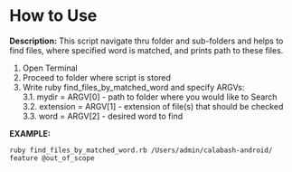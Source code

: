 # How to Use

**Description:** This script navigate thru folder and sub-folders and helps to find files, where specified word is matched, and prints path to these files.

1. Open Terminal
2. Proceed to folder where script is stored
3. Write ruby find_files_by_matched_word and specify ARGVs: <br>
3.1. mydir = ARGV[0] - path to folder where you would like to Search<br>
3.2. extension = ARGV[1] - extension of file(s) that should be checked<br>
3.3. word = ARGV[2] - desired word to find<br>

**EXAMPLE:**
```
ruby find_files_by_matched_word.rb /Users/admin/calabash-android/ feature @out_of_scope
```
